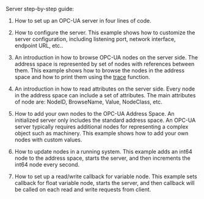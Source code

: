 Server step-by-step guide:

1. How to set up an OPC-UA server in four lines of code.

2. How to configure the server.
   This example shows how to customize the server configuration,
   including listening port, network interface, endpoint URL, etc..

3. An introduction in how to browse OPC-UA nodes on the server side.
   The address space is represented by set of nodes with references
   between them. This example shows how to browse the nodes in the
   address space and how to print them using the
   [trace](https://realtimelogic.com/ba/doc/?url=lua.html#_G_trace)
   function.

4. An introduction in how to read attributes on the server side.
   Every node in the address space can include a set of attributes.
   The main attributes of node are: NodeID, BrowseName, Value, NodeClass, etc.

5. How to add your own nodes to the OPC-UA Address Space. An
   initialized server only includes the standard address space. An
   OPC-UA server typically requires additional nodes for representing
   a complex object such as machinery. This example shows how to add
   your own nodes with custom values.

6. How to update nodes in a running system.
   This example adds an int64 node to the address space, starts the
   server, and then increments the int64 node every second.

7. How to set up a read/write callback for variable node.
   This example sets callback for float variable node, starts the
   server, and then callback will be called on each read and write 
   requests from client.

